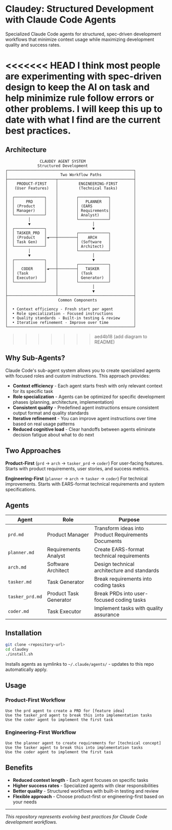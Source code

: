 # Claudey: Structured Development with Claude Code Agents

Specialized Claude Code agents for structured, spec-driven development workflows that minimize context usage while maximizing development quality and success rates.

<<<<<<< HEAD
I think most people are experimenting with spec-driven design to keep the AI on task and help minimize rule follow errors or other problems. I will keep this up to date with what I find are the current best practices.
=======
## Architecture

```
               CLAUDEY AGENT SYSTEM
              Structured Development
┌───────────────────────────────────────────────────────┐
│                       Two Workflow Paths              │
├─────────────────────┬─────────────────────────────────┤
│    PRODUCT-FIRST    │         ENGINEERING-FIRST       │
│   (User Features)   │         (Technical Tasks)       │
│                     │                                 │
│  ┌─────────────┐    │        ┌─────────────┐          │
│  │     PRD     │    │        │   PLANNER   │          │
│  │ (Product    │    │        │ (EARS       │          │
│  │ Manager)    │    │        │ Requirements│          │
│  └─────────────┘    │        │ Analyst)    │          │
│         │           │        └─────────────┘          │
│         ▼           │               │                 │
│  ┌─────────────┐    │               ▼                 │
│  │ TASKER_PRD  │    │        ┌─────────────┐          │
│  │ (Product    │◄───┼────────┤    ARCH     │          │
│  │ Task Gen)   │    │        │ (Software   │          │
│  └─────────────┘    │        │ Architect)  │          │
│         │           │        └─────────────┘          │
│         ▼           │               │                 │
│  ┌─────────────┐    │               ▼                 │
│  │             │    │        ┌─────────────┐          │
│  │   CODER     │◄───┼────────┤   TASKER    │          │
│  │ (Task       │    │        │ (Task       │          │
│  │ Executor)   │    │        │ Generator)  │          │
│  └─────────────┘    │        └─────────────┘          │
│                     │               │                 │
│                     │               ▼                 │
├─────────────────────┴─────────────────────────────────┤
│                      Common Components                │
│                                                       │
│  • Context efficiency - Fresh start per agent         │
│  • Role specialization - Focused instructions         │
│  • Quality standards - Built-in testing & review      │
│  • Iterative refinement - Improve over time           │
└───────────────────────────────────────────────────────┘
```
>>>>>>> aed4b18 (add diagram to README)

## Why Sub-Agents?

Claude Code's sub-agent system allows you to create specialized agents with focused roles and custom instructions. This approach provides:

- **Context efficiency** - Each agent starts fresh with only relevant context for its specific task
- **Role specialization** - Agents can be optimized for specific development phases (planning, architecture, implementation)
- **Consistent quality** - Predefined agent instructions ensure consistent output format and quality standards
- **Iterative refinement** - You can improve agent instructions over time based on real usage patterns
- **Reduced cognitive load** - Clear handoffs between agents eliminate decision fatigue about what to do next

## Two Approaches

**Product-First** (`prd` → `arch` → `tasker_prd` → `coder`)
For user-facing features. Starts with product requirements, user stories, and success metrics.

**Engineering-First** (`planner` → `arch` → `tasker` → `coder`)
For technical improvements. Starts with EARS-format technical requirements and system specifications.

## Agents

| Agent | Role | Purpose |
|-------|------|---------|
| `prd.md` | Product Manager | Transform ideas into Product Requirements Documents |
| `planner.md` | Requirements Analyst | Create EARS-format technical requirements |
| `arch.md` | Software Architect | Design technical architecture and standards |
| `tasker.md` | Task Generator | Break requirements into coding tasks |
| `tasker_prd.md` | Product Task Generator | Break PRDs into user-focused coding tasks |
| `coder.md` | Task Executor | Implement tasks with quality assurance |

## Installation

```bash
git clone <repository-url>
cd claudey
./install.sh
```

Installs agents as symlinks to `~/.claude/agents/` - updates to this repo automatically apply.

## Usage

### Product-First Workflow
```
Use the prd agent to create a PRD for [feature idea]
Use the tasker_prd agent to break this into implementation tasks
Use the coder agent to implement the first task
```

### Engineering-First Workflow
```
Use the planner agent to create requirements for [technical concept]
Use the tasker agent to break this into implementation tasks
Use the coder agent to implement the first task
```

## Benefits

- **Reduced context length** - Each agent focuses on specific tasks
- **Higher success rates** - Specialized agents with clear responsibilities
- **Better quality** - Structured workflows with built-in testing and review
- **Flexible approach** - Choose product-first or engineering-first based on your needs

---

*This repository represents evolving best practices for Claude Code development workflows.*
